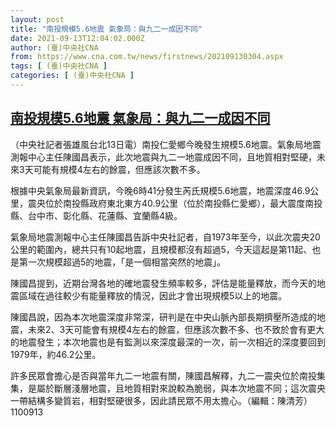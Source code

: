 ```yaml
---
layout: post
title: "南投規模5.6地震 氣象局：與九二一成因不同"
date: 2021-09-13T12:04:02.000Z
author: (臺)中央社CNA
from: https://www.cna.com.tw/news/firstnews/202109130304.aspx
tags: [ (臺)中央社CNA ]
categories: [ (臺)中央社CNA ]
---
```

<!--1631534642000-->
[南投規模5.6地震 氣象局：與九二一成因不同](https://www.cna.com.tw/news/firstnews/202109130304.aspx)
------

<div>
<div></div><div class="paragraph"><p>（中央社記者張雄風台北13日電）南投仁愛鄉今晚發生規模5.6地震。氣象局地震測報中心主任陳國昌表示，此次地震與九二一地震成因不同，且地質相對堅硬，未來3天可能有規模4左右的餘震，但應該次數不多。</p><p>根據中央氣象局最新資訊，今晚6時41分發生芮氏規模5.6地震，地震深度46.9公里，震央位於南投縣政府東北東方40.9公里（位於南投縣仁愛鄉），最大震度南投縣、台中市、彰化縣、花蓮縣、宜蘭縣4級。</p><p>氣象局地震測報中心主任陳國昌告訴中央社記者，自1973年至今，以此次震央20公里的範圍內，總共只有10起地震，且規模都沒有超過5，今天這起是第11起、也是第一次規模超過5的地震，「是一個相當突然的地震」。</p><p>陳國昌提到，近期台灣各地的確地震發生頻率較多，評估是能量釋放，而今天的地震區域在過往較少有能量釋放的情況，因此才會出現規模5以上的地震。</p><p>陳國昌說，因為本次地震深度非常深，研判是在中央山脈內部長期擠壓所造成的地震，未來2、3天可能會有規模4左右的餘震，但應該次數不多、也不致於會有更大的地震發生；本次地震也是有監測以來深度最深的一次，前一次相近的深度要回到1979年，約46.2公里。</p><p>許多民眾會擔心是否與當年九二一地震有關，陳國昌解釋，九二一震央位於南投集集，是屬於斷層淺層地震，且地質相對來說較為脆弱，與本次地震不同；這次震央一帶結構多變質岩，相對堅硬很多，因此請民眾不用太擔心。（編輯：陳清芳）1100913</p></div>
</div>

